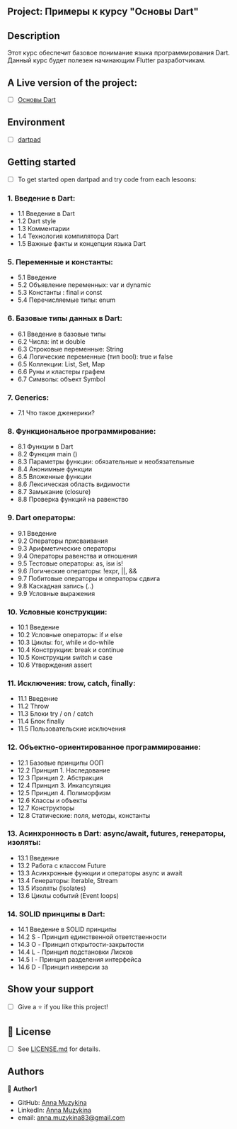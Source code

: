 ## Project: Примеры к курсу "Основы Dart"

## Description
Этот курс обеспечит базовое понимание языка программирования Dart. Данный курс будет полезен начинающим Flutter разработчикам.

## A Live version of the project:
- [ ] [Основы Dart](https://stepik.org/)


## Environment
- [ ] [dartpad](https://dartpad.dev/)

## Getting started
- [ ] To get started open dartpad and try code from each lesoons:
### 1.  Введение в Dart:
* 1.1  Введение в Dart
* 1.2  Dart style
* 1.3  Комментарии
* 1.4  Технология компилятора Dart
* 1.5  Важные факты и концепции языка Dart
   
### 5.  Переменные и константы:
* 5.1  Введение
* 5.2  Объявление переменных: var и dynamic
* 5.3  Константы : final и const
* 5.4  Перечисляемые типы: enum
  
### 6.  Базовые типы данных в Dart:
* 6.1  Введение в базовые типы
* 6.2  Числа: int и double
* 6.3  Строковые переменные: String
* 6.4  Логические переменные (тип bool): true и false
* 6.5  Коллекции: List, Set, Map
* 6.6  Руны и кластеры графем
* 6.7  Символы: объект Symbol
  
### 7.  Generics:
* 7.1  Что такое дженерики?
  
### 8.  Функциональное программирование:
* 8.1  Функции в Dart
* 8.2  Функция main ()
* 8.3  Параметры функции: обязательные и необязательные
* 8.4  Анонимные функции
* 8.5  Вложенные функции
* 8.6  Лексическая область видимости
* 8.7  Замыкание (closure)
* 8.8  Проверка функций на равенство
  
### 9.  Dart операторы:
* 9.1  Введение
* 9.2  Операторы присваивания
* 9.3  Арифметические операторы
* 9.4  Операторы равенства и отношения
* 9.5  Тестовые операторы: as, isи is!
* 9.6  Логические операторы: !expr, ||, &&
* 9.7  Побитовые операторы и операторы сдвига
* 9.8  Каскадная запись (..)
* 9.9  Условные выражения
  
### 10.  Условные конструкции:
* 10.1  Введение
* 10.2  Условные операторы: if и else
* 10.3  Циклы: for, while и do-while
* 10.4   Конструкции: break и continue
* 10.5  Конструкции switch и case
* 10.6  Утверждения assert
  
### 11.  Исключения: trow, catch, finally:
* 11.1  Введение
* 11.2  Throw
* 11.3  Блоки try / on / catch
* 11.4  Блок finally
* 11.5  Пользовательские исключения
  
### 12.  Объектно-ориентированное программирование:
* 12.1  Базовые принципы ООП
* 12.2  Принцип 1. Наследование
* 12.3  Принцип 2. Абстракция
* 12.4  Принцип 3. Инкапсуляция
* 12.5  Принцип 4. Полиморфизм
* 12.6  Классы и объекты
* 12.7  Конструкторы
* 12.8  Статические: поля, методы, константы
  
### 13.  Асинхронность в Dart: async/await, futures, генераторы, изоляты:
* 13.1  Введение
* 13.2  Работа с классом Future
* 13.3  Асинхронные функции и операторы async и await
* 13.4  Генераторы: Iterable, Stream
* 13.5  Изоляты (Isolates)
* 13.6  Циклы событий (Event loops)
  
### 14.  SOLID принципы в Dart:
* 14.1  Введение в SOLID принципы
* 14.2  S - Принцип единственной ответственности
* 14.3  O - Принцип открытости-закрытости
* 14.4  L - Принцип подстановки Лисков
* 14.5  I - Принцип разделения интерфейса
* 14.6  D - Принцип инверсии за


## Show your support

- [ ] Give a ⭐️ if you like this project!

## 📝 License

* [ ] See [LICENSE.md](https://github.com/Anna-Myzukina/dart-course/blob/master/LICENSE.md) for details.

## Authors

👤 **Author1**
* GitHub: [Anna Muzykina](https://github.com/Anna-Myzukina)
* LinkedIn: [Anna Muzykina](https://www.linkedin.com/in/anna-muzykina/)
* email: anna.muzykina83@gmail.com
